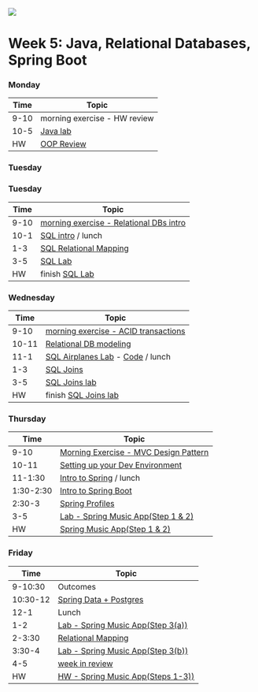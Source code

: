 ![](https://ga-dash.s3.amazonaws.com/production/assets/logo-9f88ae6c9c3871690e33280fcf557f33.png)

# Week 5: Java, Relational Databases, Spring Boot

### Monday

Time    |      Topic 
---     | ----------------
9-10    | morning exercise - HW review
10-5    | [Java lab](/Week5/Lessons/1-Monday/1-Java-Project/README.md)
HW      | [OOP Review](/Week5/Lessons/1-Monday/2-OOP-Review-HW/README.md) 


### Tuesday

### Tuesday

Time    |      Topic 
---     | ----------------
9-10    | [morning exercise - Relational DBs intro](/Week5/Lessons/2-Tuesday/1-Relational-Databases-Intro-Lesson)
10-1    | [SQL intro](/Week5/Lessons/2-Tuesday/2-SQL-Intro-Lesson) / lunch
1-3     | [SQL Relational Mapping](/Week5/Lessons/2-Tuesday/3-SQL-Relational-Mapping-Lesson)
3-5     | [SQL Lab](/Week5/Code/2-Tuesday/SQL-Intro-Lab)
HW      | finish [SQL Lab](/Week5/Code/2-Tuesday/SQL-Intro-Lab)


### Wednesday

Time    |      Topic 
---     | ----------------
9-10    | [morning exercise - ACID transactions](/Week5/Lessons/3-Wednesday/1-Acid-Transactions)
10-11   | [Relational DB modeling](/Week5/Lessons/3-Wednesday/2-Relational-Database-Modeling)
11-1    | [SQL Airplanes Lab](/Week5/Lessons/3-Wednesday/3-SQL-Airplane-Lab) - [Code](/Week5/Code/3-Wednesday/3-SQL-Airplane-Lab) / lunch
1-3     | [SQL Joins](/Week5/Lessons/3-Wednesday/4-SQL-Joins-Lesson)
3-5     | [SQL Joins lab](/Week5/Lessons/3-Wednesday/5-SQL-Joins-Lab)
HW      | finish [SQL Joins lab](/Week5/Lessons/3-Wednesday/5-SQL-Joins-Lab)


### Thursday

Time       |         Topic 
---        | ----------------------
9-10       | [Morning Exercise - MVC Design Pattern](/Week5/Lessons/4-Thursday/1-Spring-Design-Patterns/mvc-design-pattern.md)
10-11      | [Setting up your Dev Environment](/Week5/Lessons/4-Thursday/2-Development-Environment-Lesson)
11-1:30    | [Intro to Spring](/Week5/Lessons/4-Thursday/3-Spring-Overview-Lesson) / lunch
1:30-2:30  | [Intro to Spring Boot](/Week5/Lessons/4-Thursday/4-Spring-Boot-Overview-Lesson)
2:30-3     | [Spring Profiles](/Week5/Lessons/4-Thursday/5-Spring-Profiles-Lesson)
3-5        | [Lab - Spring Music App(Step 1 & 2)](/Week5/Lessons/4-Thursday/6-Spring-Boot-Lab)
HW         | [Spring Music App(Step 1 & 2)](/Week5/Lessons/4-Thursday/6-Spring-Boot-Lab)


### Friday

Time        |         Topic 
---         | ----------------------
9-10:30     | Outcomes
10:30-12    | [Spring Data + Postgres](/Week5/Lessons/5-Friday/1-Spring-Data-PostgreSQL-Lesson)
12-1        | Lunch
1-2         | [Lab - Spring Music App(Step 3(a))](/Week5/Lessons/4-Thursday/6-Spring-Boot-Lab)
2-3:30      | [Relational Mapping](/Week5/Lessons/5-Friday/1-Spring-Data-PostgreSQL-Lesson/)
3:30-4      | [Lab - Spring Music App(Step 3(b))](/Week5/Lessons/4-Thursday/6-Spring-Boot-Lab)
4-5         | [week in review](../Additional-Material/week-in-review.md)
HW          | [HW - Spring Music App(Steps 1-3))](/Week5/Lessons/4-Thursday/6-Spring-Boot-Lab)


